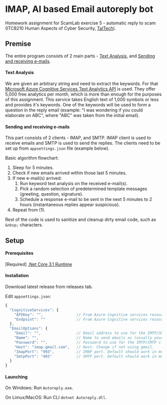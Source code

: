 # IMAP, AI based Email autoreply bot

Homework assignment for ScamLab exercise 5 - automatic reply to scam (ITC8210 Human Aspects of Cyber Security, [TalTech](https://www.taltech.ee/)).

## Premise

The entire program consists of 2 main parts - [Text Analysis](Autoreply.Keywords), and [Sending and receiving e-mails](Autoreply.ImapClient).

#### Text Analysis

We are given an arbitrary string and need to extract the keywords. For that [Microsoft Azure Cognitive Services Text Analytics API](https://azure.microsoft.com/en-us/services/cognitive-services/text-analytics/) is used. They offer 5,000 free analytics per month, which is more than enough for the purposes of this assignment. This service takes English text of 1,000 symbols or less and provides it's keywords. One of the keywords will be used to form a question in the reply email (example: "I was wondering if you could elaborate on ABC", where "ABC" was taken from the initial email).

#### Sending and receiving e-mails

This part consists of 2 clients - IMAP, and SMTP. IMAP client is used to receive emails and SMTP is used to send the replies. The clients need to be set up from `appsettings.json` file (example below).

Basic algorithm flowchart:

1. Sleep for 5 minutes.
2. Check if new emails arrived within those last 5 minutes.
3. If new e-mail(s) arrived:
   1. Run keyword text analysis on the received e-mail(s).
   2. Pick a random selection of predetermined template messages (greeting, question, signature).
   3. Schedule a response e-mail to be sent in the next 5 minutes to 2 hours (instantaneous replies appear suspicious).
4. Repeat from (1).

Rest of the code is used to sanitize and cleanup dirty email code, such as `&nbsp;` characters.

## Setup

#### Prerequisites

[Required] [.Net Core 3.1 Runtime](https://dotnet.microsoft.com/download/dotnet-core/3.1)

#### Installation

Download latest release from releases tab.

Edit `appsettings.json`:

```js
{
  "CognitiveServices": {
    "APIKey": "",               // From Azure Cognitive services resource
    "Endpoint": ""              // From Azure Cognitive services resource
  },
  "EmailOptions": {
    "Email": "",                // Email address to use for the IMTP/SMTP clients
    "Name": "",                 // Name to send emails as (usually your full name)
    "Password": "",             // Password to use for the IMTP/CMTP clients
    "Host": "imap.gmail.com",   // Host. Change if not using gmail.
    "ImapPort": "993",          // IMAP port. Default should work in most cases.
    "SmtpPort": "465"           // SMTP port. Default should work in most cases.
  }
}
```

#### Launching

On Windows: Run `Autoreply.exe`.

On Limux/MacOS: Run CLI `dotnet Autoreply.dll`.